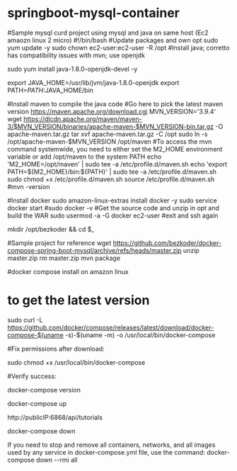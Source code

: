 # springboot-mysql-container
#Sample mysql curd project using mysql and java on same host (Ec2 amaozn linux 2 micro)
#!/bin/bash
#Update packages and own opt
sudo yum update -y
sudo chown ec2-user:ec2-user -R /opt
#Install java; corretto has compatibility issues with mvn; use openjdk

sudo yum install java-1.8.0-openjdk-devel -y

export JAVA_HOME=/usr/lib/jvm/java-1.8.0-openjdk
export PATH=$PATH:$JAVA_HOME/bin

#Install maven to compile the java code
#Go here to pick the latest maven version https://maven.apache.org/download.cgi
MVN_VERSION='3.9.4'
wget https://dlcdn.apache.org/maven/maven-3/$MVN_VERSION/binaries/apache-maven-$MVN_VERSION-bin.tar.gz -O apache-maven.tar.gz
tar xvf apache-maven.tar.gz -C /opt
sudo ln -s /opt/apache-maven-$MVN_VERSION /opt/maven
#To access the mvn command systemwide, you need to either set the M2_HOME environment variable or add /opt/maven to the system PATH
echo 'M2_HOME=/opt/maven' | sudo tee -a /etc/profile.d/maven.sh
echo 'export PATH=${M2_HOME}/bin:${PATH}' | sudo tee -a /etc/profile.d/maven.sh
sudo chmod +x /etc/profile.d/maven.sh
source /etc/profile.d/maven.sh
#mvn -version

#Install docker
sudo amazon-linux-extras install docker -y
sudo service docker start
#sudo docker -v
#Get the source code and unzip in opt and build the WAR
sudo usermod -a -G docker ec2-user
#exit and ssh again

mkdir /opt/bezkoder && cd $_


#Sample project for reference
wget https://github.com/bezkoder/docker-compose-spring-boot-mysql/archive/refs/heads/master.zip
unzip master.zip
rm master.zip
mvn package

#docker compose install on amazon linux 

# to get the latest version
sudo curl -L https://github.com/docker/compose/releases/latest/download/docker-compose-$(uname -s)-$(uname -m) -o /usr/local/bin/docker-compose

#Fix permissions after download:

sudo chmod +x /usr/local/bin/docker-compose

#Verify success:

docker-compose version

docker-compose up

http://publicIP:6868/api/tutorials

docker-compose down

If you need to stop and remove all containers, networks, and all images used by any service in docker-compose.yml file, use the command:
docker-compose down --rmi all

